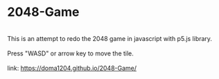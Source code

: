 # 2048-Game
<br>This is an attempt to redo the 2048 game in javascript with p5.js library.</br>
<br>Press "WASD" or arrow key to move the tile.</br>
<br>link: https://doma1204.github.io/2048-Game/</br>
